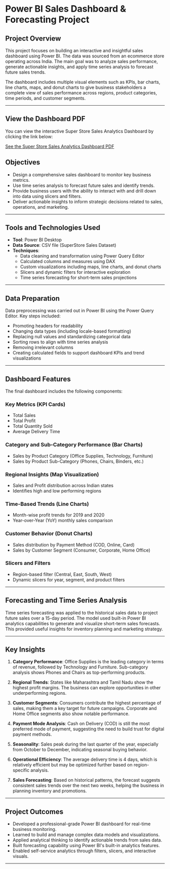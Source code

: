 # Power BI Sales Dashboard & Forecasting Project

## Project Overview

This project focuses on building an interactive and insightful sales dashboard using Power BI. The data was sourced from an ecommerce store operating across India. The main goal was to analyze sales performance, generate actionable insights, and apply time series analysis to forecast future sales trends.

The dashboard includes multiple visual elements such as KPIs, bar charts, line charts, maps, and donut charts to give business stakeholders a complete view of sales performance across regions, product categories, time periods, and customer segments.

---
## View the Dashboard PDF

You can view the interactive Super Store Sales Analytics Dashboard by clicking the link below:

[See the Super Store Sales Analytics Dashboard PDF](SuperStore-Sales-Data-Dashboard.pdf.pdf)

## Objectives

- Design a comprehensive sales dashboard to monitor key business metrics.
- Use time series analysis to forecast future sales and identify trends.
- Provide business users with the ability to interact with and drill down into data using slicers and filters.
- Deliver actionable insights to inform strategic decisions related to sales, operations, and marketing.

---

## Tools and Technologies Used

- **Tool**: Power BI Desktop
- **Data Source**: CSV file (SuperStore Sales Dataset)
- **Techniques**:
  - Data cleaning and transformation using Power Query Editor
  - Calculated columns and measures using DAX
  - Custom visualizations including maps, line charts, and donut charts
  - Slicers and dynamic filters for interactive exploration
  - Time series forecasting for short-term sales projections

---

## Data Preparation

Data preprocessing was carried out in Power BI using the Power Query Editor. Key steps included:

- Promoting headers for readability
- Changing data types (including locale-based formatting)
- Replacing null values and standardizing categorical data
- Sorting rows to align with time series analysis
- Removing irrelevant columns
- Creating calculated fields to support dashboard KPIs and trend visualizations

---

## Dashboard Features

The final dashboard includes the following components:

### Key Metrics (KPI Cards)
- Total Sales
- Total Profit
- Total Quantity Sold
- Average Delivery Time

### Category and Sub-Category Performance (Bar Charts)
- Sales by Product Category (Office Supplies, Technology, Furniture)
- Sales by Product Sub-Category (Phones, Chairs, Binders, etc.)

### Regional Insights (Map Visualization)
- Sales and Profit distribution across Indian states
- Identifies high and low performing regions

### Time-Based Trends (Line Charts)
- Month-wise profit trends for 2019 and 2020
- Year-over-Year (YoY) monthly sales comparison

### Customer Behavior (Donut Charts)
- Sales distribution by Payment Method (COD, Online, Card)
- Sales by Customer Segment (Consumer, Corporate, Home Office)

### Slicers and Filters
- Region-based filter (Central, East, South, West)
- Dynamic slicers for year, segment, and product filters

---

## Forecasting and Time Series Analysis

Time series forecasting was applied to the historical sales data to project future sales over a 15-day period. The model used built-in Power BI analytics capabilities to generate and visualize short-term sales forecasts. This provided useful insights for inventory planning and marketing strategy.

---

## Key Insights

1. **Category Performance**: Office Supplies is the leading category in terms of revenue, followed by Technology and Furniture. Sub-category analysis shows Phones and Chairs as top-performing products.

2. **Regional Trends**: States like Maharashtra and Tamil Nadu show the highest profit margins. The business can explore opportunities in other underperforming regions.

3. **Customer Segments**: Consumers contribute the highest percentage of sales, making them a key target for future campaigns. Corporate and Home Office segments also show notable performance.

4. **Payment Mode Analysis**: Cash on Delivery (COD) is still the most preferred mode of payment, suggesting the need to build trust for digital payment methods.

5. **Seasonality**: Sales peak during the last quarter of the year, especially from October to December, indicating seasonal buying behavior.

6. **Operational Efficiency**: The average delivery time is 4 days, which is relatively efficient but may be optimized further based on region-specific analysis.

7. **Sales Forecasting**: Based on historical patterns, the forecast suggests consistent sales trends over the next two weeks, helping the business in planning inventory and promotions.

---

## Project Outcomes

- Developed a professional-grade Power BI dashboard for real-time business monitoring.
- Learned to build and manage complex data models and visualizations.
- Applied analytical thinking to identify actionable trends from sales data.
- Built forecasting capability using Power BI's built-in analytics features.
- Enabled self-service analytics through filters, slicers, and interactive visuals.

---

